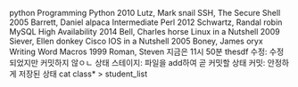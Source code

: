 python	Programming Python	2010	Lutz, Mark
snail	SSH, The Secure Shell	2005	Barrett, Daniel
alpaca	Intermediate Perl	2012	Schwartz, Randal
robin	MySQL High Availability	2014	Bell, Charles
horse	Linux in a Nutshell	2009	Siever, Ellen
donkey	Cisco IOS in a Nutshell	2005	Boney, James
oryx	Writing Word Macros	1999	Roman, Steven
지금은 11시 50분
thesdf
수정: 수정되었지만 커밋하지 않ㅇㄴ 상태
스테이지: 파일을 add하여 곧 커밋할 상태
커밋: 안정하게 저장된 상태
cat class* > student_list
